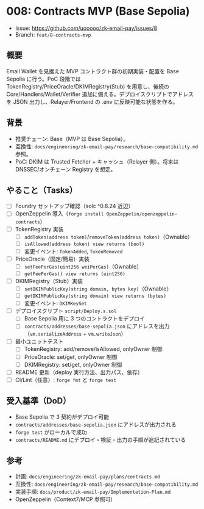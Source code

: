 # 008: Contracts MVP (Base Sepolia)

- Issue: https://github.com/uooooo/zk-email-pay/issues/8
- Branch: `feat/8-contracts-mvp`

## 概要
Email Wallet を見据えた MVP コントラクト群の初期実装・配置を Base Sepolia に行う。PoC 段階では TokenRegistry/PriceOracle/DKIMRegistry(Stub) を用意し、後続の Core/Handlers/Wallet/Verifier 追加に備える。デプロイスクリプトでアドレスを JSON 出力し、Relayer/Frontend の .env に反映可能な状態を作る。

## 背景
- 推奨チェーン: Base（MVP は Base Sepolia）。
- 互換性: `docs/engineering/zk-email-pay/research/base-compatibility.md` 参照。
- PoC: DKIM は Trusted Fetcher + キャッシュ（Relayer 側）。将来は DNSSEC/オンチェーン Registry を想定。

## やること（Tasks）
- [ ] Foundry セットアップ確認（solc ^0.8.24 近辺）
- [ ] OpenZeppelin 導入（`forge install OpenZeppelin/openzeppelin-contracts`）
- [ ] TokenRegistry 実装
  - [ ] `addToken(address token)`/`removeToken(address token)`（Ownable）
  - [ ] `isAllowed(address token) view returns (bool)`
  - [ ] 変更イベント: `TokenAdded`, `TokenRemoved`
- [ ] PriceOracle（固定/簡易）実装
  - [ ] `setFeePerGas(uint256 weiPerGas)`（Ownable）
  - [ ] `getFeePerGas() view returns (uint256)`
- [ ] DKIMRegistry（Stub）実装
  - [ ] `setDKIMPublicKey(string domain, bytes key)`（Ownable）
  - [ ] `getDKIMPublicKey(string domain) view returns (bytes)`
  - [ ] 変更イベント: `DKIMKeySet`
- [ ] デプロイスクリプト `script/Deploy.s.sol`
  - [ ] Base Sepolia 用に 3 つのコントラクトをデプロイ
  - [ ] `contracts/addresses/base-sepolia.json` にアドレスを出力（`vm.serializeAddress` + `vm.writeJson`）
- [ ] 最小ユニットテスト
  - [ ] TokenRegistry: add/remove/isAllowed, onlyOwner 制御
  - [ ] PriceOracle: set/get, onlyOwner 制御
  - [ ] DKIMRegistry: set/get, onlyOwner 制御
- [ ] README 更新（deploy 実行方法、出力パス、依存）
- [ ] CI/Lint（任意）: `forge fmt` と `forge test`

## 受入基準（DoD）
- Base Sepolia で 3 契約がデプロイ可能
- `contracts/addresses/base-sepolia.json` にアドレスが出力される
- `forge test` がローカルで成功
- `contracts/README.md` にデプロイ・検証・出力の手順が追記されている

## 参考
- 計画: `docs/engineering/zk-email-pay/plans/contracts.md`
- 互換性: `docs/engineering/zk-email-pay/research/base-compatibility.md`
- 実装手順: `docs/product/zk-email-pay/Implementation-Plan.md`
- OpenZeppelin（Context7/MCP 参照可）
